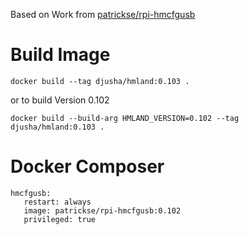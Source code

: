 Based on Work from [patrickse/rpi-hmcfgusb](https://github.com/patrickse/rpi-hmcfgusb)

# Build Image
`docker build --tag djusha/hmland:0.103 .`

or to build Version 0.102

`docker build --build-arg HMLAND_VERSION=0.102 --tag djusha/hmland:0.103 .`


# Docker Composer
```docker
hmcfgusb:
   restart: always
   image: patrickse/rpi-hmcfgusb:0.102
   privileged: true
```
